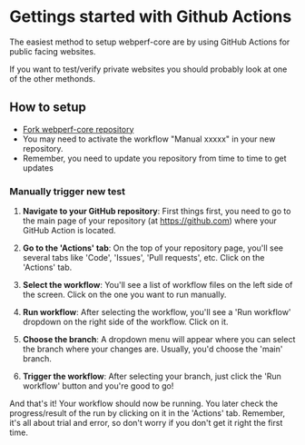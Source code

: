 # Gettings started with Github Actions

The easiest method to setup webperf-core are by using GitHub Actions for public facing websites.

If you want to test/verify private websites you should probably look at one of the other methonds.

## How to setup
- [Fork webperf-core repository](https://github.com/Webperf-se/webperf_core/fork?fragment=1)
- You may need to activate the workflow "Manual xxxxx" in your new repository.
- Remember, you need to update you repository from time to time to get updates

### Manually trigger new test

1. **Navigate to your GitHub repository**: First things first, you need to go to the main page of your repository (at https://github.com) where your GitHub Action is located.

2. **Go to the 'Actions' tab**: On the top of your repository page, you'll see several tabs like 'Code', 'Issues', 'Pull requests', etc. Click on the 'Actions' tab.

3. **Select the workflow**: You'll see a list of workflow files on the left side of the screen. Click on the one you want to run manually.

4. **Run workflow**: After selecting the workflow, you'll see a 'Run workflow' dropdown on the right side of the workflow. Click on it.

5. **Choose the branch**: A dropdown menu will appear where you can select the branch where your changes are.
Usually, you'd choose the 'main' branch.

6. **Trigger the workflow**: After selecting your branch, just click the 'Run workflow' button and you're good to go!

And that's it! Your workflow should now be running. You later check the progress/result of the run by clicking on it in the 'Actions' tab. Remember, it's all about trial and error, so don't worry if you don't get it right the first time.
